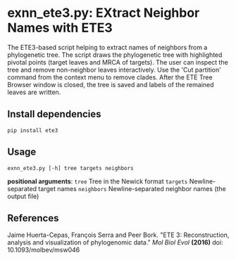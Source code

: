 # exnn_ete3.py: EXtract Neighbor Names with ETE3

The ETE3-based script helping to extract names of neighbors
from a phylogenetic tree.  The script draws the phylogenetic
tree with highlighted pivotal points (target leaves and MRCA
of targets). The user can inspect the tree and remove
non-neighbor leaves interactively. Use the 'Cut partition'
command from the context menu to remove clades.  After the
ETE Tree Browser window is closed, the tree is saved and
labels of the remained leaves are written.

## Install dependencies
`pip install ete3`

## Usage
`exnn_ete3.py [-h] tree targets neighbors`

**positional arguments**:
  `tree`        Tree in the Newick format
  `targets`     Newline-separated target names
  `neighbors`   Newline-separated neighbor names (the output file)

## References
Jaime Huerta-Cepas, François Serra and Peer Bork. 
"ETE 3: Reconstruction, analysis and visualization of phylogenomic data." 
*Mol Biol Evol* **(2016)** doi: 10.1093/molbev/msw046

